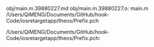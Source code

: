 obj/main.m.39880227.md obj/main.m.39880227.o: main.m \
  /Users/QiMENG/Documents/GitHub/hook-Code/iosretargetapp/theos/Prefix.pch

/Users/QiMENG/Documents/GitHub/hook-Code/iosretargetapp/theos/Prefix.pch:
